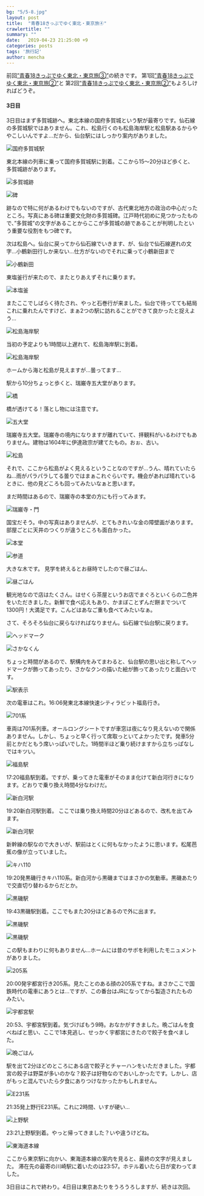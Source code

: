 ```yaml
---
bg: "5/5-8.jpg"
layout: post
title:  "青春18きっぷでゆく東北・東京旅④"
crawlertitle: ""
summary: ""
date:   2019-04-23 21:25:00 +9
categories: posts
tags: '旅行記'
author: mencha
---
```


前回[”青春18きっぷでゆく東北・東京旅③”]()の続きです。
第1回[”青春18きっぷでゆく東北・東京旅②”]()と
第2回[”青春18きっぷでゆく東北・東京旅②”]()もよろしければどうぞ。


#### 3日目

3日目はまず多賀城跡へ。東北本線の国府多賀城という駅が最寄りです。仙石線の多賀城駅ではありません。これ、松島行くのも松島海岸駅と松島駅あるからややこしいんですよ…だから、仙台駅にはしっかり案内がありました。

![国府多賀城駅](/assets/images/5/5-1.jpg)

東北本線の列車に乗って国府多賀城駅に到着。ここから15〜20分ほど歩くと、多賀城跡があります。

![多賀城跡](/assets/images/5/5-2.jpg)

![碑](/assets/images/5/5-3.jpg)

跡なので特に何があるわけでもないのですが、古代東北地方の政治の中心だったところ。写真にある碑は重要文化財の多賀城碑。江戸時代初めに見つかったもので、”多賀城”の文字があることからここが多賀城の跡であることが判明したという重要な役割をもつ碑です。

次は松島へ。仙台に戻ってから仙石線でいきます、が、仙台で仙石線遅れの文字…小鶴新田行しか来ない…仕方がないのでそれに乗って小鶴新田まで

![小鶴新田](/assets/images/5/5-4.jpg)

東塩釜行が来たので、またとりあえずそれに乗ります。

![本塩釜](/assets/images/5/5-5.jpg)

またここでしばらく待たされ、やっと石巻行が来ました。仙台で待ってても結局これに乗れたんですけど、まぁ2つの駅に訪れることができて良かったと捉えよう…

![松島海岸駅](/assets/images/5/5-6.jpg)

当初の予定よりも1時間以上遅れて、松島海岸駅に到着。

![松島海岸駅](/assets/images/5/5-7.jpg)

ホームから海と松島が見えますが…曇ってます…

駅から10分ちょっと歩くと、瑞巌寺五大堂があります。

![橋](/assets/images/5/5-8.jpg)

橋が透けてる！落とし物には注意です。

![五大堂](/assets/images/5/5-9.jpg)

瑞巌寺五大堂。瑞巌寺の境内になりますが離れていて、拝観料がいるわけでもありません。建物は1604年に伊達政宗が建てたもの。おぉ、古い。

![松島](/assets/images/5/5-10.jpg)

それで、ここから松島がよく見えるということなのですが…うん、晴れていたらね…雨がパラパラしてる曇りではまぁこれぐらいです。機会があれば晴れているときに、他の見どころも回ってみたいなぁと思います。

まだ時間はあるので、瑞巌寺の本堂の方にも行ってみます。

![瑞巌寺・門](/assets/images/5/5-11.jpg)

国宝だそう。中の写真はありませんが、とてもきれいな金の障壁画があります。部屋ごとに天井のつくりが違うところも面白かった。　　

![本堂](/assets/images/5/5-12.jpg)

![参道](/assets/images/5/5-13.jpg)

大きな木です。
見学を終えるとお昼時でしたので昼ごはん、

![昼ごはん](/assets/images/5/5-14.jpg)

観光地なので店はたくさん。はせくら茶屋というお店でまぐろといくらの二色丼をいただきました。新鮮で食べ応えもあり、かまぼことずんだ餅までついて1300円！大満足です。こんどはあなご重も食べてみたいなぁ。


さて、そろそろ仙台に戻らなければなりません。仙石線で仙台駅に戻ります。

![ヘッドマーク](/assets/images/5/5-15.jpg)

![さかなくん](/assets/images/5/5-16.jpg)

ちょっと時間があるので、駅構内をみてまわると、仙台駅の思い出と称してヘッドマークが飾ってあったり、さかなクンの描いた絵が飾ってあったりと面白いです。

![駅表示](/assets/images/5/5-17.jpg)

次の電車はこれ。16:06発東北本線快速シティラビット福島行き。

![701系](/assets/images/5/5-18.jpg)

車両は701系列車。オールロングシートですが車窓は夜になり見えないので関係ありません。しかし、ちょっと早く行って席取っといてよかったです。発車5分前とかだともう席いっぱいでした。1時間半ほど乗り続けますから立ちっぱなしではキツい。

![福島駅](/assets/images/5/5-19.jpg)

17:20福島駅到着。ですが、乗ってきた電車がそのまま化けて新白河行きになります。どおりで乗り換え時間4分なわけだ。

![新白河駅](/assets/images/5/5-31.jpg)

19:20新白河駅到着。
ここでは乗り換え時間20分ほどあるので、改札を出てみます。

![新白河駅](/assets/images/5/5-20.jpg)

新幹線の駅なので大きいが、駅前はとくに何もなかったように思います。松尾芭蕉の像が立っていました。

![キハ110](/assets/images/5/5-21.jpg)

19:20発黒磯行きキハ110系。新白河から黒磯まではまさかの気動車。黒磯あたりで交直切り替わるからだとか。

![黒磯駅](/assets/images/5/5-22.jpg)

19:43黒磯駅到着。ここでもまた20分ほどあるので外に出ます。

![黒磯駅](/assets/images/5/5-23.jpg)

![黒磯駅](/assets/images/5/5-24.jpg)

この駅もまわりに何もありません…ホームには昔のサボを利用したモニュメントがありました。

![205系](/assets/images/5/5-25.jpg)

20:00発宇都宮行き205系。見たことのある顔の205系ですね。まさかここで国鉄時代の電車にあうとは...ですが、この番台はJRになってから製造されたものみたい。

![宇都宮駅](/assets/images/5/5-26.jpg)

20:53、宇都宮駅到着。気づけばもう9時。おなかがすきました。晩ごはんを食べねばと思い、ここで1本見逃し、せっかく宇都宮にきたので餃子を食べました。

![晩ごはん](/assets/images/5/5-27.jpg)

駅を出て2分ほどのところにある店で餃子とチャーハンをいただきました。宇都宮の餃子は野菜が多いのかな？餃子は好物なのでおいしかったです。しかし、店がもっと混んでいたら夕食にありつけなかったかもしれません。

![E231系](/assets/images/5/5-28.jpg)

21:35発上野行E231系。これに2時間、いすが硬い…

![上野駅](/assets/images/5/5-29.jpg)

23:21上野駅到着。やっと帰ってきました？いや違うけどね。

![東海道本線](/assets/images/5/5-30.jpg)

ここから東京駅に向かい、東海道本線の案内を見ると、最終の文字が見えました。
滞在先の最寄の川崎駅に着いたのは23:57。ホテル着いたら日が変わってました。

3日目はこれで終わり。4日目は東京あたりをうろうろしますが、続きは次回。
